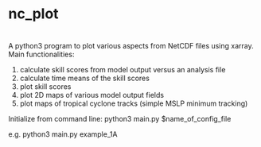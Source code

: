 # nc_plot
#

A python3 program to plot various aspects from NetCDF files 
using xarray. Main functionalities:
1) calculate skill scores from model output versus an analysis file
2) calculate time means of the skill scores
3) plot skill scores
4) plot 2D maps of various model output fields
5) plot maps of tropical cyclone tracks (simple MSLP minimum tracking)


Initialize from command line:
python3 main.py $name_of_config_file

e.g.
python3 main.py example_1A
